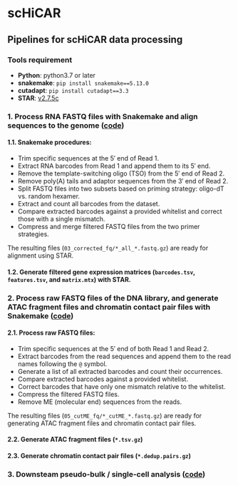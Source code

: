 # scHiCAR
## Pipelines for scHiCAR data processing

### Tools requirement

- **Python**: python3.7 or later
- **snakemake**:  `pip install snakemake==5.13.0`
- **cutadapt**: `pip install cutadapt==3.3`
- **STAR**: [v2.7.5c](https://github.com/alexdobin/STAR/releases/tag/2.7.5c)

### 1. Process RNA FASTQ files with Snakemake and align sequences to the genome ([code](https://github.com/monnneee/scHiCAR/tree/v2/1_RNA))

#### 1.1. Snakemake procedures:
- Trim specific sequences at the 5′ end of Read 1.  
- Extract RNA barcodes from Read 1 and append them to its 5′ end.  
- Remove the template-switching oligo (TSO) from the 5′ end of Read 2.  
- Remove poly(A) tails and adaptor sequences from the 3′ end of Read 2.  
- Split FASTQ files into two subsets based on priming strategy: oligo-dT vs. random hexamer.  
- Extract and count all barcodes from the dataset.  
- Compare extracted barcodes against a provided whitelist and correct those with a single mismatch.  
- Compress and merge filtered FASTQ files from the two primer strategies.

The resulting files (`03_corrected_fq/*_all_*.fastq.gz`) are ready for alignment using STAR.

#### 1.2. Generate filtered gene expression matrices (`barcodes.tsv`, `features.tsv`, and `matrix.mtx`) with STAR.

### 2. Process raw FASTQ files of the DNA library, and generate ATAC fragment files and chromatin contact pair files with Snakemake ([code](https://github.com/monnneee/scHiCAR/tree/v2/2_DNA))

#### 2.1. Process raw FASTQ files:
- Trim specific sequences at the 5′ end of both Read 1 and Read 2.  
- Extract barcodes from the read sequences and append them to the read names following the `@` symbol.  
- Generate a list of all extracted barcodes and count their occurrences.  
- Compare extracted barcodes against a provided whitelist.  
- Correct barcodes that have only one mismatch relative to the whitelist.  
- Compress the filtered FASTQ files.  
- Remove ME (molecular end) sequences from the reads.  

The resulting files (`05_cutME_fq/*_cutME_*.fastq.gz`) are ready for generating ATAC fragment files and chromatin contact pair files.

#### 2.2. Generate ATAC fragment files (`*.tsv.gz`)

#### 2.3. Generate chromatin contact pair files (`*.dedup.pairs.gz`)

### 3. Downsteam pseudo-bulk / single-cell analysis ([code](https://github.com/monnneee/scHiCAR/tree/v2/))

